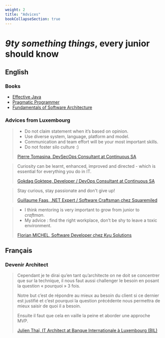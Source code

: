 ```yaml
---
weight: 2
title: "Advices"
bookCollapseSection: true
---
```

# _9ty something things_, every junior should know

## English

### Books
- [Effective Java](https://www.oracle.com/java/technologies/effectivejava.html)
- [Pragmatic Programmer](https://pragprog.com/titles/tpp20/the-pragmatic-programmer-20th-anniversary-edition/)
- [Fundamentals of Software Architecture](https://www.thoughtworks.com/books/fundamentals-of-software-architecture)

### Advices from Luxembourg

> - Do not claim statement when it’s based on opinion. 
> - Use diverse system, language, platform and model. 
> - Communication and team effort will be your most important skills. 
> - Do not foster silo culture :)
>
> [Pierre Tomasina, DevSecOps Consultant at Continuous SA](https://www.linkedin.com/in/pierretomasina/)

> Curiosity can be learnt, enhanced, improved and directed - which is essential for everything you do in IT.
>
> [Gokdag Goktepe, Developer / DevOps Consultant at Continuous SA](https://www.linkedin.com/in/gokdag-goktepe-78b015187/)

> Stay curious, stay passionate and don't give up!
> 
> [Guillaume Faas, .NET Expert / Software Craftsman chez Squaremiled](https://www.linkedin.com/in/guillaumefaas/)

> - I think mentoring is very important to grow from junior to _craftman_.
> - My advice : find the right workplace, don’t be shy to leave a toxic environment.
> 
> [Florian MICHEL, Software Developer chez Kyu Solutions](https://www.linkedin.com/in/florian-michel-9b992093/)

## Français
### Devenir Architect

> Cependant je te dirai qu’en tant qu’architecte on ne doit se concentrer que sur la technique, il nous faut aussi challenger le besoin en posant la question « pourquoi » 3 fois.
> 
> Notre but c’est de répondre au mieux au besoin du client si ce dernier est justifié et c’est pourquoi la question précédente nous permettra de mieux saisir de quoi il a besoin.
> 
> Ensuite il faut que cela en vaille la peine et aborder une approche MVP.
>
> [Julien Thaï, IT Architect at Banque Internationale à Luxembourg (BIL)](https://www.linkedin.com/in/julienthai/)